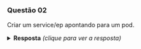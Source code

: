 ### Questão 02

Criar um service/ep apontando para um pod.

<details> 
  <summary><b>Resposta</b> <em>(clique para ver a resposta)</em></summary>

```bash
kubectl run meu-pod --image nginx --port 80 --dry-run=client -o yaml > meu-pod.yaml

kubectl create -f meu-pod.yaml

kubectl expose pod meu-pod --name meu-service --type NodePort --dry-run=client -o yaml > meu-service.yaml

kubectl create -f meu-service.yaml
```

Os arquivos gerados pelo comando kubectl run foram versionados para facilitar o entendimento.

</details>
